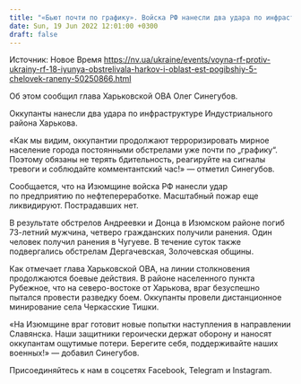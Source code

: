 ```yaml
---
title: "«Бьют почти по графику». Войска РФ нанесли два удара по инфраструктуре Харькова, обстреливали область, есть жертва и раненые"
date: Sun, 19 Jun 2022 12:01:00 +0300
draft: false
---
```

Источник: Новое Время https://nv.ua/ukraine/events/voyna-rf-protiv-ukrainy-rf-18-iyunya-obstrelivala-harkov-i-oblast-est-pogibshiy-5-chelovek-raneny-50250866.html


 Об этом сообщил глава Харьковской ОВА Олег Синегубов.

 Оккупанты нанесли два удара по инфраструктуре Индустриального района Харькова.

«Как мы видим, оккупантии продолжают терроризировать мирное население города постоянными обстрелами уже почти по „графику“. Поэтому обязаны не терять бдительность, реагируйте на сигналы тревоги и соблюдайте комментантский час!» — отметил Синегубов.

 Сообщается, что на Изюмщине войска РФ нанесли удар по предприятию по нефтепереработке. Масштабный пожар еще ликвидируют. Пострадавших нет.

 В результате обстрелов Андреевки и Донца в Изюмском районе погиб 73-летний мужчина, четверо гражданских получили ранения. Один человек получил ранения в Чугуеве. В течение суток также подвергались обстрелам Дергачевская, Золочевская общины.

 Как отмечает глава Харьковской ОВА, на линии столкновения продолжаются боевые действия. В районе населенного пункта Рубежное, что на северо-востоке от Харькова, враг безуспешно пытался провести разведку боем. Оккупанты провели дистанционное минирование села Черкасские Тишки.

«На Изюмщине враг готовит новые попытки наступления в направлении Славянска. Наши защитники героически держат оборону и наносят оккупантам ощутимые потери. Берегите себя, поддерживайте наших военных!» — добавил Синегубов.

Присоединяйтесь к нам в соцсетях Facebook, Telegram и Instagram.

